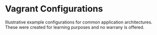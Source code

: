 Vagrant Configurations
======================

Illustrative example configurations for common application architectures.  These were created for learning purposes and no warrany is offered.

